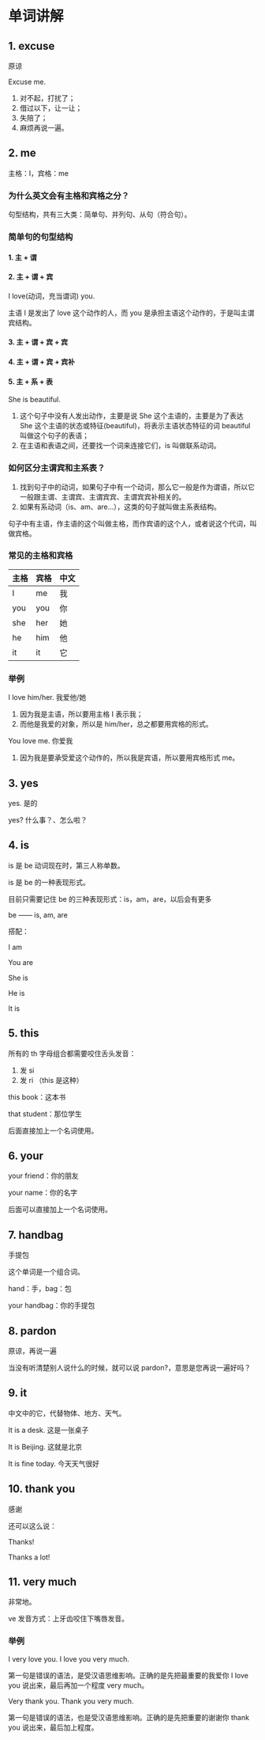 # 单词讲解

## 1. excuse

原谅

Excuse me.
  1. 对不起，打扰了；
  2. 借过以下，让一让；
  3. 失陪了；
  4. 麻烦再说一遍。

## 2. me

主格：I，宾格：me

### 为什么英文会有主格和宾格之分？

句型结构，共有三大类：简单句、并列句、从句（符合句）。

### 简单句的句型结构
   #### 1. 主 + 谓
   #### 2. 主 + 谓 + 宾

   I love(动词，充当谓词) you.

   主语 I 是发出了 love 这个动作的人，而 you 是承担主语这个动作的，于是叫主谓宾结构。

   #### 3. 主 + 谓 + 宾 + 宾
   #### 4. 主 + 谓 + 宾 + 宾补
   #### 5. 主 + 系 + 表

   She is beautiful.

   1. 这个句子中没有人发出动作，主要是说 She 这个主语的，主要是为了表达 She 这个主语的状态或特征(beautiful)，将表示主语状态特征的词 beautiful 叫做这个句子的表语；
   2. 在主语和表语之间，还要找一个词来连接它们，is 叫做联系动词。

### 如何区分主谓宾和主系表？

1. 找到句子中的动词，如果句子中有一个动词，那么它一般是作为谓语，所以它一般跟主谓、主谓宾、主谓宾宾、主谓宾宾补相关的。
2. 如果有系动词（is、am、are...），这类的句子就叫做主系表结构。

句子中有主语，作主语的这个叫做主格，而作宾语的这个人，或者说这个代词，叫做宾格。

### 常见的主格和宾格

| 主格 | 宾格 | 中文 |
| - | - | - |
| I | me | 我 |
| you | you | 你 |
| she | her | 她 |
| he | him | 他 |
| it | it | 它 |

### 举例

I love him/her. 我爱他/她
1. 因为我是主语，所以要用主格 I 表示我；
2. 而他是我爱的对象，所以是 him/her，总之都要用宾格的形式。

You love me. 你爱我
1. 因为我是要承受爱这个动作的，所以我是宾语，所以要用宾格形式 me。

## 3. yes

yes. 是的

yes? 什么事？、怎么啦？

## 4. is

is 是 be 动词现在时，第三人称单数。

is 是 be 的一种表现形式。

目前只需要记住 be 的三种表现形式：is，am，are，以后会有更多

be —— is, am, are

搭配：

I am

You are

She is

He is

It is

## 5. this

所有的 th 字母组合都需要咬住舌头发音：
1. 发 si
2. 发 ri （this 是这种）

this book：这本书

that student：那位学生

后面直接加上一个名词使用。

## 6. your

your friend：你的朋友

your name：你的名字

后面可以直接加上一个名词使用。

## 7. handbag

手提包

这个单词是一个组合词。

hand：手，bag：包

your handbag：你的手提包

## 8. pardon

原谅，再说一遍

当没有听清楚别人说什么的时候，就可以说 pardon?，意思是您再说一遍好吗？

## 9. it

中文中的它，代替物体、地方、天气。

It is a desk. 这是一张桌子

It is Beijing. 这就是北京

It is fine today. 今天天气很好

## 10. thank you

感谢

还可以这么说：

Thanks!

Thanks a lot!

## 11. very much

非常地。

ve 发音方式：上牙齿咬住下嘴唇发音。

### 举例

I very love you. I love you very much.

第一句是错误的语法，是受汉语思维影响。正确的是先把最重要的我爱你 I love you 说出来，最后再加一个程度 very much。

Very thank you. Thank you very much.

第一句是错误的语法，也是受汉语思维影响。正确的是先把重要的谢谢你 thank you 说出来，最后加上程度。
